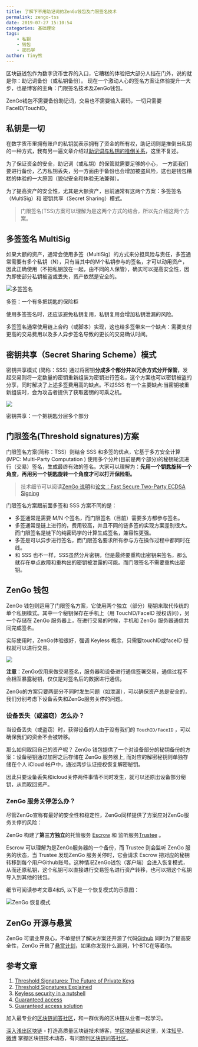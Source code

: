 ```yaml
---
title: 了解下不用助记词的ZenGo钱包及门限签名技术
permalink: zengo-tss
date: 2019-07-27 15:10:54
categories: 基础理论
tags:
    - 私钥
    - 钱包
    - 密码学 
author: Tiny熊
---
```


区块链钱包作为数字货币世界的入口，它糟糕的体验把大部分人挡在门外，说的就是你：助记词备份（或私钥备份）。
现在一个激动人心的签名方案让体验提升一大步，也是博客的主角：门限签名技术及ZenGo钱包。

ZenGo钱包不需要备份助记词，交易也不需要输入密码，一切只需要FaceID/TouchID。

<!-- more -->

## 私钥是一切

在数字货币里拥有账户的私钥就表示拥有了资金的所有权，助记词则是推倒出私钥的一种方式，我有另一遍文章介绍过[助记词与私钥的推倒关系](https://learnblockchain.cn/2018/09/28/hdwallet/)，这里不复述。

为了保证资金的安全，助记词（或私钥）的保管就需要足够的小心， 一方面我们要进行备份，乙方私钥丢失，另一方面由于备份也会增加被盗风险，这也是钱包糟糕的体验的一大原因（貌似安全和体验无法兼得）。

为了提高资产的安全性，尤其是大额资产，目前通常有这两个方案：多签签名（MultiSig）和 密钥共享（Secret Sharing）模式。

> 门限签名(TSS)方案可以理解为是这两个方式的结合，所以先介绍这两个方案。

## 多签签名 MultiSig

如果大额的资产，通常会使用多签（MultiSig）的方式来分担风险与责任，多签通常需要有多个私钥（N），只有当其中的M个私钥参与的签名，才可以动用资产，因此正确使用（不把私钥放在一起，由不同的人保管），确实可以提高安全性，因为即使部分私钥被盗或丢失，资产依然是安全的。

![多签签名](https://img.learnblockchain.cn/2019/07/15641053844650.jpg)
<p class="image-caption">多签：一个有多把钥匙的保险柜</p>

使用多签签名时，还应该避免私钥复用，私钥复用会增加私钥泄漏的风险。

多签签名通常使用链上合约（或脚本）实现，这也给多签带来一个缺点：需要支付更高的交易费用以及多人异步签名导致的更长的交易确认时间。

## 密钥共享（Secret Sharing Scheme）模式

密钥共享模式 (简称：SSS) 通过将密钥**分成多个部分并以冗余方式分开保管**，发起交易则将一定数量的密钥重新组装为密钥进行签名，这个方案也可以密钥被盗的分享，同时解决了上述多签费用高的缺点。不过SSS 有一个主要缺点:当密钥被重新组装时，会为攻击者提供了获取密钥的可乘之机。

![](https://img.learnblockchain.cn/2019/07/15641056644736.jpg)
<p class="image-caption">密钥共享：一个把钥匙分层多个部分</p>

## 门限签名(Threshold signatures)方案

门限签名方案(简称：TSS）则结合 SSS 和多签的优点，它基于多方安全计算 (MPC: Multi-Party Computation ) 使用多个分片(目前是两个部分)的秘钥轮流进行（交易）签名，生成最终有效的签名。大家可以理解为：**先用一个钥匙旋转一个角度，再用另一个钥匙旋转一个角度才可以打开保险柜。**

> 技术细节可以阅读[ZenGo 说明](https://zengo.com/security-in-depth/)和[论文：Fast Secure Two-Party ECDSA Signing](https://eprint.iacr.org/2017/552.pdf)

门限签名方案跟前面多签和 SSS 方案不同的是：

* 多签通常是需要 M/N 个签名，而门限签名（目前）需要多方都参与签名。
* 多签通常是链上进行的，费用较高，并且不同的链多签的实现方案差别很大。而门限签名是链下的纯密码学的计算生成签名，兼容性更强。
* 多签是可以异步进行签名，而门限签名要求所有参与方在操作过程中都同时在线。
* 和 SSS 也不一样，SSS虽然分片密钥，但是最终要重构出密钥来签名，那么就存在单点故障和重构出的密钥被泄露的可能。而门限签名不需要重构出密钥。


## ZenGo 钱包

ZenGo 钱包则运用了门限签名方案，它使用两个独立（部分）秘钥来取代传统的单个私钥模式。其中一个秘钥保存在手机上（用 TouchID/FaceID 授权访问），另一个存储在 ZenGo 服务器上，在进行交易的时候，手机和 ZenGo 服务器通信共同完成签名。

实际使用时，ZenGo体验很好，强调 Keyless 概念，只需要touchID或faceID 授权就可以进行交易。

![](https://img.learnblockchain.cn/2019/07/15641073232482.jpg)

**注意**：ZenGo仅用来做交易签名，服务器和设备进行通信签署交易，通信过程不会相互暴露秘钥，仅仅是对签名后的数据进行通信。

ZenGo的方案只要两部分不同时发生问题（如泄漏），可以确保资产总是安全的， 我们分别考虑下设备丢失和ZenGo服务关停的问题。

### 设备丢失（或盗窃）怎么办？

当设备丢失（或盗窃）时，获得设备的人由于没有我们的 `TouchID/FaceID` ，可以确保我们的资金不会被转移。

那么如何取回自己的资产呢？ ZenGo 钱包提供了一个对设备部分的秘钥备份的方案：设备秘钥通过加密之后存储在 ZenGo 服务器上, 而对应的解密秘钥则单独存储在个人 iCloud 帐户中，通过两步认证授权恢复解密秘钥。

因此只要设备丢失和icloud关停两件事情不同时发生，就可以还原出设备部分秘钥，从而取回资产。


### ZenGo 服务关停怎么办？

尽管ZenGo宣称有最好的安全性和稳定性，ZenGo同样提供了方案应对ZenGo服务关停的风险：

ZenGo 构建了**第三方独立**的托管服务 [Escrow](https://www.escrowtech.com) 和 监听服务[Trustee](https://jrgtax.co.il/en/) 。

Escrow 可以理解为是ZenGo服务器的一个备份，而 Trustee 则会监听 ZenGo 服务的状态，当 Trustee 发现ZenGo 服务关停时，它会请求 Escrow 把对应的秘钥转移到每个用户Github账号。这种情况ZenGo钱包（客户端）会进入恢复模式，从而还原私钥，这个私钥可以直接进行交易签名进行资产转移，也可以把这个私钥导入到其他的钱包。

细节可阅读参考文章4和5, 以下是一个恢复模式的示意图：

![ZenGo 恢复模式](https://img.learnblockchain.cn/2019/07/15641092601378.jpg)


## ZenGo 开源与悬赏

ZenGo 可谓业界良心，不单提供了解决方案还开源了代码[Github](https://github.com/KZen-networks)
同时为了提高安全性，ZenGo 开启了[悬赏计划](https://zengo.com/the-zengo-challenge-win-1-btc-and-prove-us-wrong/)，如果你发现什么漏洞，1个BTC在等着你。


## 参考文章
1. [Threshold Signatures: The Future of Private Keys](https://medium.com/zengo/threshold-signatures-private-key-the-next-generation-f27b30793b)
2. [Threshold Signatures Explained](https://www.binance.vision/security/threshold-signatures-explained)
3. [Keyless security in a nutshell](https://zengo.com/security/)
4. [Guaranteed access](https://zengo.com/how-zengo-guarantees-access-to-customers-funds/)
5. [Guaranteed access solution](https://zengo.com/a-deep-dive-into-zengo-guaranteed-access-solution/)

加入最专业的[区块链问答社区](https://learnblockchain.cn/images/zsxq.png)，和一群优秀的区块链从业者一起学习。

[深入浅出区块链](https://learnblockchain.cn/) - 打造高质量区块链技术博客，[学区块链](https://learnblockchain.cn)都来这里，关注[知乎](https://www.zhihu.com/people/xiong-li-bing/activities)、[微博](https://weibo.com/517623789) 掌握区块链技术动态，有问题到[区块链问答社区](https://learnblockchain.cn/images/zsxq.png)。

